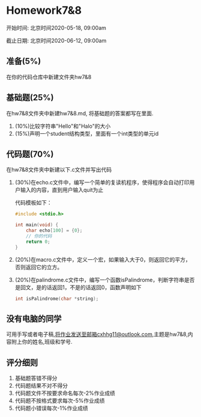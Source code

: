 # Homework7&8

开始时间: 北京时间2020-05-18, 09:00am

截止日期: 北京时间2020-06-12, 09:00am

## 准备(5%)

在你的代码仓库中新建文件夹hw7&8

## 基础题(25%)

在hw7&8文件夹中新建hw7&8.md, 将基础题的答案都写在里面.

1. (10%)比较字符串"Hello"和"Halo"的大小
2. (15%)声明一个student结构类型，里面有一个int类型的单元id

## 代码题(70%)

在hw7&8文件夹中新建以下.c文件并写出代码

1. (30%)在echo.c文件中，编写一个简单的复读机程序，使得程序会自动打印用户输入的内容，直到用户输入quit为止

   代码模板如下：

   ```c
   #include <stdio.h>
   
   int main(void) {
       char echo[100] = {0};
       // 你的代码
       return 0;
   }
   ```

2. (20%)在macro.c文件中，定义一个宏，如果输入大于0，则返回它的平方，否则返回它的立方。

3. (20%)在palindrome.c文件中，编写一个函数isPalindrome，判断字符串是否是回文，是的话返回1，不是的话返回0，函数声明如下

   ```c
   int isPalindrome(char *string);
   ```

## 没有电脑的同学

可用手写或者电子稿,将作业发送至邮箱cxhhg11@outlook.com,主题是hw7&8,内容附上你的姓名,班级和学号.

## 评分细则

1. 基础题答错不得分
2. 代码题结果不对不得分
3. 代码题文件不按要求命名每次-2%作业成绩
4. 代码题不按格式要求每次-5%作业成绩
5. 代码题小错误每次-1%作业成绩